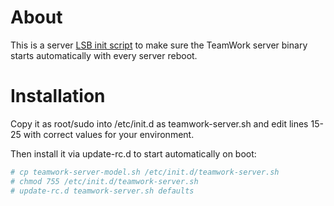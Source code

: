 # About

This is a server [LSB init script](https://wiki.debian.org/LSBInitScripts) to make sure the TeamWork server binary starts automatically with every server reboot.

# Installation

Copy it as root/sudo into /etc/init.d as teamwork-server.sh and edit lines 15-25 with correct values for your environment.

Then install it via update-rc.d to start automatically on boot:

```sh
# cp teamwork-server-model.sh /etc/init.d/teamwork-server.sh
# chmod 755 /etc/init.d/teamwork-server.sh
# update-rc.d teamwork-server.sh defaults
```